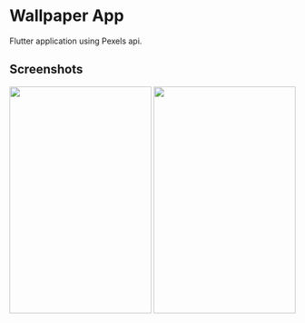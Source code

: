 # Wallpaper App

Flutter application using Pexels api. 


## Screenshots
<img src ="https://github.com/sainiteshb/hacktoberfest-flutter/blob/master/14_wallpaper_app/screenshots/Screenshot_1601964126.png" width = "250px" height = "400px" />
<img src="https://github.com/sainiteshb/hacktoberfest-flutter/blob/master/14_wallpaper_app/screenshots/Screenshot_1601964152.png" width = "250px" height = "400px"/>
